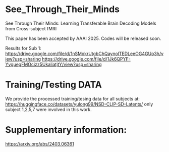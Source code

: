 # See_Through_Their_Minds
See Through Their Minds: Learning Transferable Brain Decoding Models from Cross-subject fMRI

This paper has been accepted by AAAI 2025. Codes will be released soon.

Results for Sub 1:
  https://drive.google.com/file/d/1nSMokrUtgbChQaynolTEDLeeOG4GUo3h/view?usp=sharing
  https://drive.google.com/file/d/1Jk6QPYF-YvguegFMOcizz5UkaliatjtY/view?usp=sharing

# Training/Testing DATA
  We provide the processed training/tesing data for all subjects at:
    https://huggingface.co/datasets/yulong99/NSD-CLIP-SD-Latents/
  only subject 1,2,5,7  were involved in this work.
    


# Supplementary information:
https://arxiv.org/abs/2403.06361

